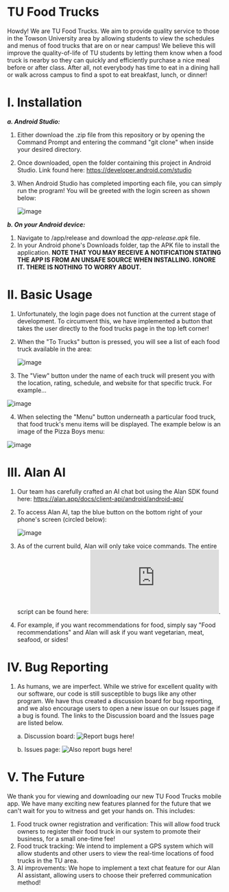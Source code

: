 # TU Food Trucks
Howdy! We are TU Food Trucks. We aim to provide quality service to those in the Towson University area by allowing students to view the schedules and menus of food trucks that are on or near campus! We believe this will improve the quality-of-life of TU students by letting them know when a food truck is nearby so they can quickly and efficiently purchase a nice meal before or after class. After all, not everybody has time to eat in a dining hall or walk across campus to find a spot to eat breakfast, lunch, or dinner!

# I. Installation
***a. Android Studio:***
1. Either download the .zip file from this repository or by opening the Command Prompt and entering the command "git clone" when inside your desired directory.
2. Once downloaded, open the folder containing this project in Android Studio. Link found here: https://developer.android.com/studio
3. When Android Studio has completed importing each file, you can simply run the program! You will be greeted with the login screen as shown below:


   ![image](https://github.com/Arctic-Bird/SWEN-Project/assets/64817522/d8e26723-f43c-4c80-b041-001946e16fd3)






***b. On your Android device:***
1. Navigate to /app/release and download the *app-release.apk* file.
2. In your Android phone's Downloads folder, tap the APK file to install the application.
   **NOTE THAT YOU MAY RECEIVE A NOTIFICATION STATING THE APP IS FROM AN UNSAFE SOURCE WHEN INSTALLING. IGNORE IT. THERE IS NOTHING TO WORRY ABOUT.**



   

# II. Basic Usage
1. Unfortunately, the login page does not function at the current stage of development. To circumvent this, we have implemented a button that takes the user directly to the food trucks page in the top left corner!
2. When the "To Trucks" button is pressed, you will see a list of each food truck available in the area:

   ![image](https://github.com/Arctic-Bird/SWEN-Project/assets/64817522/484558d6-be0b-4ff0-993e-964cd680aedb)

3. The "View" button under the name of each truck will present you with the location, rating, schedule, and website for that specific truck. For example...

![image](https://github.com/Arctic-Bird/SWEN-Project/assets/64817522/d295717f-1744-4a25-b73a-f94cae1cf2b5)


4. When selecting the "Menu" button underneath a particular food truck, that food truck's menu items will be displayed. The example below is an image of the Pizza Boys menu:
   
![image](https://github.com/Arctic-Bird/SWEN-Project/assets/64817522/f7f58251-4a8d-4b01-8b11-c7631208b770)


# III. Alan AI
1. Our team has carefully crafted an AI chat bot using the Alan SDK found here: https://alan.app/docs/client-api/android/android-api/

2. To access Alan AI, tap the blue button on the bottom right of your phone's screen (circled below):
   
   ![image](https://github.com/Arctic-Bird/SWEN-Project/assets/64817522/16b23ccb-eb34-476a-a666-df5e7f3ec657)

3. As of the current build, Alan will only take voice commands. The entire script can be found here: ![TU Food Trucks Alan Script](https://github.com/Arctic-Bird/SWEN-Project/blob/main/TU_Food_Trucks_Alan_Script.txt).

4. For example, if you want recommendations for food, simply say "Food recommendations" and Alan will ask if you want vegetarian, meat, seafood, or sides!


# IV. Bug Reporting
1. As humans, we are imperfect. While we strive for excellent quality with our software, our code is still susceptible to bugs like any other program. We have thus created a discussion board for bug reporting, and we also encourage users to open a new issue on our Issues page if a bug is found. The links to the Discussion board and the Issues page are listed below.

   a. Discussion board: ![Report bugs here!](https://github.com/Arctic-Bird/SWEN-Project/discussions/1)
   
   b. Issues page: ![Also report bugs here!](https://github.com/Arctic-Bird/SWEN-Project/issues)

# V. The Future
We thank you for viewing and downloading our new TU Food Trucks mobile app. We have many exciting new features planned for the future that we can't wait for you to witness and get your hands on. This includes:
1. Food truck owner registration and verification: This will allow food truck owners to register their food truck in our system to promote their business, for a small one-time fee!
2. Food truck tracking: We intend to implement a GPS system which will allow students and other users to view the real-time locations of food trucks in the TU area.
3. AI improvements: We hope to implement a text chat feature for our Alan AI assistant, allowing users to choose their preferred communication method!
